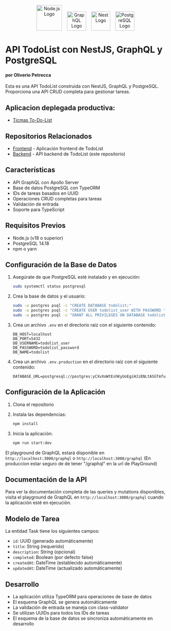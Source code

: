 <p align="center">
  <a href="https://nodejs.org/" target="blank"><img src="https://nodejs.org/static/images/logo.svg" width="80" alt="Node.js Logo" /></a>
  &nbsp;&nbsp;
  <a href="https://graphql.org/" target="blank"><img src="https://graphql.org/img/logo.svg" width="60" alt="GraphQL Logo" /></a>
  &nbsp;&nbsp;
  <a href="http://nestjs.com/" target="blank"><img src="https://nestjs.com/img/logo-small.svg" width="60" alt="Nest Logo" /></a>
  &nbsp;&nbsp;
  <a href="https://www.postgresql.org/" target="blank"><img src="https://www.postgresql.org/media/img/about/press/elephant.png" width="60" alt="PostgreSQL Logo" /></a>
</p>

# API TodoList con NestJS, GraphQL y PostgreSQL

#### por Oliverio Petrecca

Esta es una API TodoList construida con NestJS, GraphQL y PostgreSQL. Proporciona una API CRUD completa para gestionar tareas.

## Aplicacion deplegada productiva:

- [Ticmas To-Do-List](https://fe-to-do-list-dun.vercel.app/)

## Repositorios Relacionados

- [Frontend](https://github.com/oliveralbo/fe-to-do-list) - Aplicación frontend de TodoList
- [Backend](https://github.com/oliveralbo/be-to-do-list) - API backend de TodoList (este repositorio)

## Características

- API GraphQL con Apollo Server
- Base de datos PostgreSQL con TypeORM
- IDs de tareas basados en UUID
- Operaciones CRUD completas para tareas
- Validación de entrada
- Soporte para TypeScript

## Requisitos Previos

- Node.js (v18 o superior)
- PostgreSQL 14.18
- npm o yarn

## Configuración de la Base de Datos

1. Asegúrate de que PostgreSQL esté instalado y en ejecución:

   ```bash
   sudo systemctl status postgresql
   ```

2. Crea la base de datos y el usuario:

   ```bash
   sudo -u postgres psql -c "CREATE DATABASE todolist;"
   sudo -u postgres psql -c "CREATE USER todolist_user WITH PASSWORD 'todolist_password';"
   sudo -u postgres psql -c "GRANT ALL PRIVILEGES ON DATABASE todolist TO todolist_user;"
   ```

3. Crea un archivo `.env` en el directorio raíz con el siguiente contenido:

   ```
   DB_HOST=localhost
   DB_PORT=5432
   DB_USERNAME=todolist_user
   DB_PASSWORD=todolist_password
   DB_NAME=todolist
   ```

4. Crea un archivo `.env.production` en el directorio raíz con el siguiente contenido:
   ```
   DATABASE_URL=postgresql://postgres:yCXvXoWtEshKyUoEgiHJiENLtASGTmfu@postgres.railway.internal:5432/railway
   ```

## Configuración de la Aplicación

1. Clona el repositorio
2. Instala las dependencias:

   ```bash
   npm install
   ```

3. Inicia la aplicación:
   ```bash
   npm run start:dev
   ```

El playground de GraphQL estará disponible en `http://localhost:3000/graphql` o `http://localhost:3000/graphql` (En produccion estar seguro de de tener "/graphql" en la url de PlayGround)

## Documentación de la API

Para ver la documentación completa de las queries y mutations disponibles, visita el playground de GraphQL en `http://localhost:3000/graphql` cuando la aplicación esté en ejecución.

## Modelo de Tarea

La entidad Task tiene los siguientes campos:

- `id`: UUID (generado automáticamente)
- `title`: String (requerido)
- `description`: String (opcional)
- `completed`: Boolean (por defecto false)
- `createdAt`: DateTime (establecido automáticamente)
- `updatedAt`: DateTime (actualizado automáticamente)

## Desarrollo

- La aplicación utiliza TypeORM para operaciones de base de datos
- El esquema GraphQL se genera automáticamente
- La validación de entrada se maneja con class-validator
- Se utilizan UUIDs para todos los IDs de tareas
- El esquema de la base de datos se sincroniza automáticamente en desarrollo
